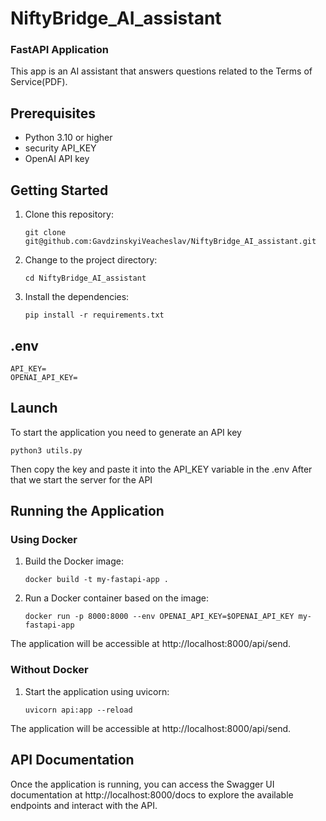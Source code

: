 # NiftyBridge_AI_assistant
### FastAPI Application

This app is an AI assistant that answers questions related to the Terms of Service(PDF).

## Prerequisites
- Python 3.10 or higher
- security API_KEY 
- OpenAI API key

## Getting Started

1. Clone this repository:

   ```shell
   git clone git@github.com:GavdzinskyiVeacheslav/NiftyBridge_AI_assistant.git

2. Change to the project directory:
   
   ```shell
   cd NiftyBridge_AI_assistant

3. Install the dependencies:

   ```shell
   pip install -r requirements.txt

## .env

```shell
API_KEY=
OPENAI_API_KEY=
```

## Launch

To start the application you need to generate an API key
```shell
python3 utils.py
```
Then copy the key and paste it into the API_KEY variable in the .env
After that we start the server for the API

## Running the Application

### Using Docker

1. Build the Docker image:

   ```shell
   docker build -t my-fastapi-app .

2. Run a Docker container based on the image:

   ```shell
   docker run -p 8000:8000 --env OPENAI_API_KEY=$OPENAI_API_KEY my-fastapi-app

The application will be accessible at http://localhost:8000/api/send.

### Without Docker

1. Start the application using uvicorn:

   ```shell
   uvicorn api:app --reload

The application will be accessible at http://localhost:8000/api/send.

## API Documentation

Once the application is running, you can access the Swagger UI documentation at http://localhost:8000/docs to explore
the available endpoints and interact with the API.

